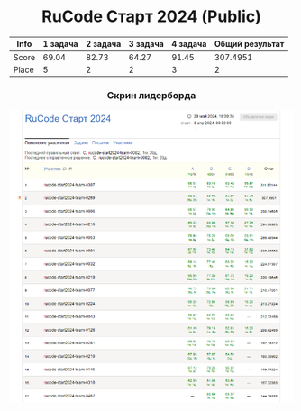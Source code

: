 <div align="center">

# RuCode Старт 2024 (Public)

|    Info | 1 задача | 2 задача | 3 задача | 4 задача | Общий результат |
|---------|----------|----------|----------|----------|-----------------|
| Score   | 69.04    | 82.73    | 64.27    | 91.45    | 307.4951        |
| Place   | 5        | 2        | 2        | 3        | 2               |

### Скрин лидерборда

![lb](leaderboard.png)

</div>
